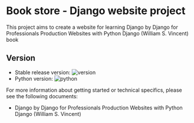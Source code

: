 # Book store - Django website project

This project aims to create a website for learning Django by Django for Professionals Production Websites with Python  Django (William S. Vincent) book

## Version
- Stable release version: ![version](https://img.shields.io/badge/version-1.0.0-blue)
- Python version:         ![python](https://img.shields.io/badge/version-3.10.0-blue)

For more information about getting started or technical specifics, please
see the following documents:
-  Django by Django for Professionals Production Websites with Python  Django (William S. Vincent)
